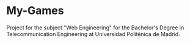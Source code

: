 # My-Games
Project for the subject "Web Engineering" for the Bachelor's Degree in Telecommunication Engineering at Universidad Politénica de Madrid.
